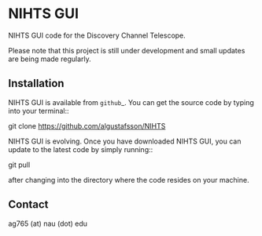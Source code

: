 NIHTS GUI 
=============

NIHTS GUI code for the Discovery Channel Telescope.

Please note that this project is still under development and small updates are being made regularly.

Installation
-------------

NIHTS GUI is available from `github`_. You can get the source code by typing
into your terminal::

  git clone https://github.com/algustafsson/NIHTS

NIHTS GUI is evolving. Once you have downloaded NIHTS GUI, you can update to the
latest code by simply running::

  git pull

after changing into the directory where the code resides on your machine.

Contact
-------------

ag765 (at) nau (dot) edu
